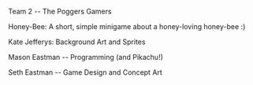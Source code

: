 Team 2 -- The Poggers Gamers 

Honey-Bee: A short, simple minigame about a honey-loving honey-bee :) 

Kate Jefferys: Background Art and Sprites

Mason Eastman -- Programming (and Pikachu!)

Seth Eastman -- Game Design and Concept Art
